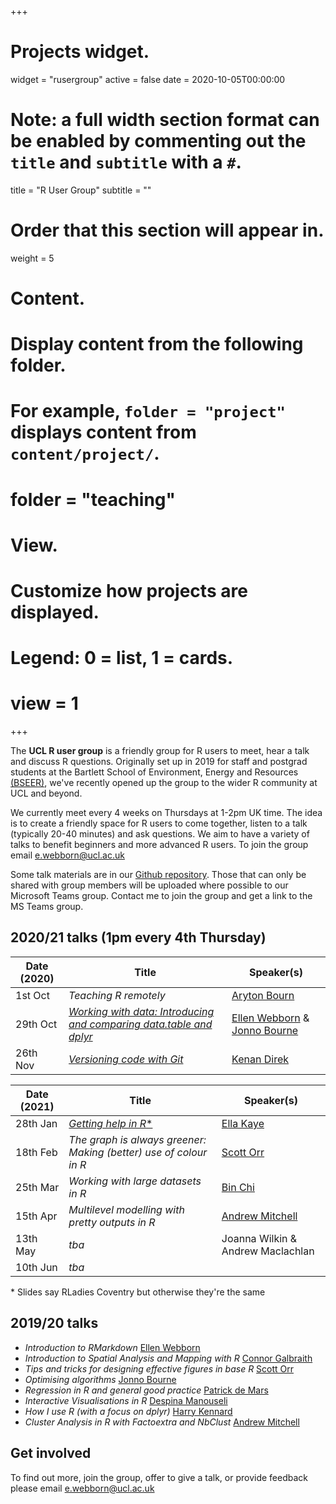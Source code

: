 +++
# Projects widget.
widget = "rusergroup"
active = false
date = 2020-10-05T00:00:00

# Note: a full width section format can be enabled by commenting out the `title` and `subtitle` with a `#`.
title = "R User Group"
subtitle = ""

# Order that this section will appear in.
weight = 5

# Content.
# Display content from the following folder.
# For example, `folder = "project"` displays content from `content/project/`.
# folder = "teaching"

# View.
# Customize how projects are displayed.
# Legend: 0 = list, 1 = cards.
# view = 1

+++

The **UCL R user group** is a friendly group for R users to meet, hear a talk and discuss R questions. Originally set up in 2019 for staff and postgrad students at the Bartlett School of Environment, Energy and Resources [(BSEER)](https://www.ucl.ac.uk/bartlett/bartlett-school-environment-energy-and-resources), we've recently opened up the group to the wider R community at UCL and beyond. 

We currently meet every 4 weeks on Thursdays at 1-2pm UK time. The idea is to create a friendly space for R users to come together, listen to a talk (typically 20-40 minutes) and ask questions. We aim to have a variety of talks to benefit beginners and more advanced R users. To join the group email e.webborn@ucl.ac.uk

Some talk materials are in our [Github repository](https://github.com/ellenwebborn/bseeR_user_group). Those that can only be shared with group members will be uploaded where possible to our Microsoft Teams group. Contact me to join the group and get a link to the MS Teams group.


## 2020/21 talks (1pm every 4th Thursday)

Date (2020) | Title | Speaker(s)
-- | -- | --
1st Oct| *Teaching R remotely* | [Aryton Bourn](https://www.linkedin.com/in/ayrton-bourn/?originalSubdomain=uk)
29th Oct| [*Working with data: Introducing and comparing data.table and dplyr*](https://github.com/ellenwebborn/bseeR_user_group) | [Ellen Webborn](https://www.ellenwebborn.com) & [Jonno Bourne](https://www.ucl.ac.uk/bartlett/energy/people/mphilphd-students/jonathan-bourne)
26th Nov| [*Versioning code with Git*](https://github.com/IHI-Code-Club/git/blob/master/2019-12-12_CC_Git-GitHub_Christmas_Special.pdf) |[Kenan Direk](https://www.linkedin.com/in/kenan-direk/?originalSubdomain=uk)

Date (2021) | Title | Speaker(s)
-- | -- | --
28th Jan| [*Getting help in R*\*](https://github.com/EllaKaye/Rladies-Coventry-getting-help-in-R) | [Ella Kaye](ellakaye.rbind.io)
18th Feb| *The graph is always greener: Making (better) use of colour in R* | [Scott Orr](https://www.ucl.ac.uk/bartlett/heritage/people/scott-allan-orr)
25th Mar| *Working with large datasets in R* | [Bin Chi](https://www.linkedin.com/in/bin-chi-093062165/?originalSubdomain=uk)
15th Apr | *Multilevel modelling with pretty outputs in R* | [Andrew Mitchell](andrew-mitchell.netlify.app)
13th May | *tba* | Joanna Wilkin & Andrew Maclachlan
10th Jun| *tba* | 

\* Slides say RLadies Coventry but otherwise they're the same




## 2019/20 talks
 - *Introduction to RMarkdown* [Ellen Webborn](https://www.ellenwebborn.com)
 - *Introduction to Spatial Analysis and Mapping with R* [Connor Galbraith](https://www.linkedin.com/in/connorgalbraith/?originalSubdomain=uk)
 - *Tips and tricks for designing effective figures in base R* [Scott Orr](https://www.ucl.ac.uk/bartlett/heritage/people/scott-allan-orr)
 - *Optimising algorithms* [Jonno Bourne](https://www.ucl.ac.uk/bartlett/energy/people/mphilphd-students/jonathan-bourne)
 - *Regression in R and general good practice* [Patrick de Mars](https://www.ucl.ac.uk/bartlett/energy/people/mphilphd-students/patrick-de-mars)
 - *Interactive Visualisations in R* [Despina Manouseli](https://www.ucl.ac.uk/bartlett/energy/people/dr-despina-manouseli)
 - *How I use R (with a focus on dplyr)* [Harry Kennard](https://www.ucl.ac.uk/bartlett/energy/people/harry-kennard)
 - *Cluster Analysis in R with Factoextra and NbClust* [Andrew Mitchell](https://www.ucl.ac.uk/bartlett/environmental-design/andrew-mitchell)
 
 
## Get involved

To find out more, join the group, offer to give a talk, or provide feedback please email e.webborn@ucl.ac.uk